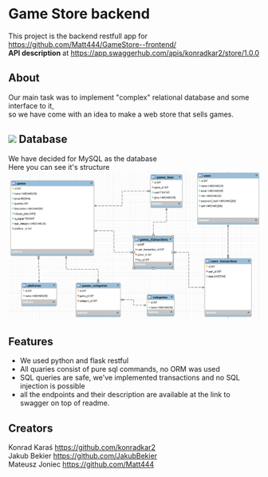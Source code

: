 Game Store backend
==
This project is the backend restfull app for https://github.com/Matt444/GameStore--frontend/  
**API description** at https://app.swaggerhub.com/apis/konradkar2/store/1.0.0  

About
---
Our main task was to implement "complex" relational database and some interface to it,   
so we have come with an idea to make a web store that sells games.

![](https://user-images.githubusercontent.com/64275057/111546638-4518a380-8778-11eb-901b-db8a95ea12fa.png)
Database
--
We have decided for MySQL as the database  
Here you can see it's structure  
![](https://github.com/konradkar2/store/blob/main/database_structure.PNG?raw=true)

Features
--
- We used python and flask restful  
- All quaries consist of pure sql commands, no ORM was used  
- SQL queries are safe, we've implemented transactions and no SQL injection is possible  
- all the endpoints and their description are available at the link to swagger on top of readme.  

Creators
--
Konrad Karaś https://github.com/konradkar2  
Jakub Bekier https://github.com/JakubBekier  
Mateusz Joniec https://github.com/Matt444  
